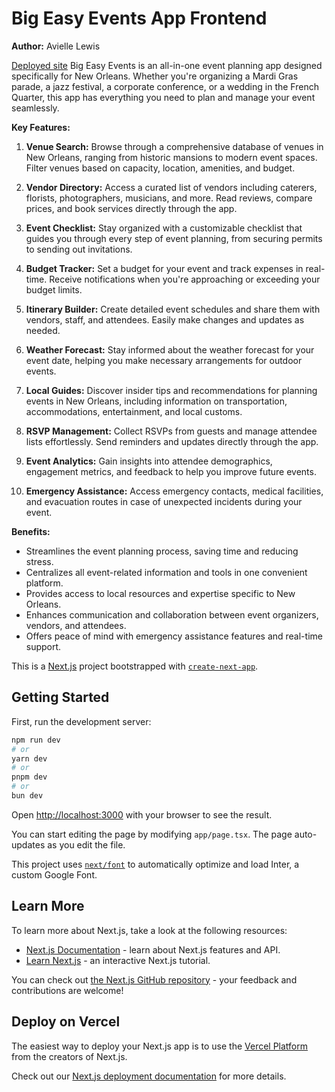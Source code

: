 # Big Easy Events App Frontend
**Author:** Avielle Lewis

[Deployed site](https://bigeasyevents.netlify.app/)
Big Easy Events is an all-in-one event planning app designed specifically for New Orleans. Whether you're organizing a Mardi Gras parade, a jazz festival, a corporate conference, or a wedding in the French Quarter, this app has everything you need to plan and manage your event seamlessly.

**Key Features:**

1. **Venue Search:** Browse through a comprehensive database of venues in New Orleans, ranging from historic mansions to modern event spaces. Filter venues based on capacity, location, amenities, and budget.

2. **Vendor Directory:** Access a curated list of vendors including caterers, florists, photographers, musicians, and more. Read reviews, compare prices, and book services directly through the app.

3. **Event Checklist:** Stay organized with a customizable checklist that guides you through every step of event planning, from securing permits to sending out invitations.

4. **Budget Tracker:** Set a budget for your event and track expenses in real-time. Receive notifications when you're approaching or exceeding your budget limits.

5. **Itinerary Builder:** Create detailed event schedules and share them with vendors, staff, and attendees. Easily make changes and updates as needed.

6. **Weather Forecast:** Stay informed about the weather forecast for your event date, helping you make necessary arrangements for outdoor events.

7. **Local Guides:** Discover insider tips and recommendations for planning events in New Orleans, including information on transportation, accommodations, entertainment, and local customs.

8. **RSVP Management:** Collect RSVPs from guests and manage attendee lists effortlessly. Send reminders and updates directly through the app.

9. **Event Analytics:** Gain insights into attendee demographics, engagement metrics, and feedback to help you improve future events.

10. **Emergency Assistance:** Access emergency contacts, medical facilities, and evacuation routes in case of unexpected incidents during your event.

**Benefits:**

- Streamlines the event planning process, saving time and reducing stress.
- Centralizes all event-related information and tools in one convenient platform.
- Provides access to local resources and expertise specific to New Orleans.
- Enhances communication and collaboration between event organizers, vendors, and attendees.
- Offers peace of mind with emergency assistance features and real-time support.



This is a [Next.js](https://nextjs.org/) project bootstrapped with [`create-next-app`](https://github.com/vercel/next.js/tree/canary/packages/create-next-app).

## Getting Started

First, run the development server:

```bash
npm run dev
# or
yarn dev
# or
pnpm dev
# or
bun dev
```

Open [http://localhost:3000](http://localhost:3000) with your browser to see the result.

You can start editing the page by modifying `app/page.tsx`. The page auto-updates as you edit the file.

This project uses [`next/font`](https://nextjs.org/docs/basic-features/font-optimization) to automatically optimize and load Inter, a custom Google Font.

## Learn More

To learn more about Next.js, take a look at the following resources:

- [Next.js Documentation](https://nextjs.org/docs) - learn about Next.js features and API.
- [Learn Next.js](https://nextjs.org/learn) - an interactive Next.js tutorial.

You can check out [the Next.js GitHub repository](https://github.com/vercel/next.js/) - your feedback and contributions are welcome!

## Deploy on Vercel

The easiest way to deploy your Next.js app is to use the [Vercel Platform](https://vercel.com/new?utm_medium=default-template&filter=next.js&utm_source=create-next-app&utm_campaign=create-next-app-readme) from the creators of Next.js.

Check out our [Next.js deployment documentation](https://nextjs.org/docs/deployment) for more details.
